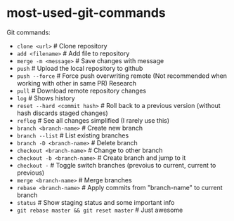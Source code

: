 # most-used-git-commands
Git commands:

- `clone <url>`                     # Clone repository
- `add <filename>`			        # Add file to repository
- `merge -m <message>`		    # Save changes with message
- `push` 				            # Upload the local repository to github
- `push --force` 			        # Force push overwriting remote (Not recommended when working with other in same PR) Research
- `pull`				            # Download remote repository changes
- `log`				            # Shows history
- `reset --hard <commit hash>`	# Roll back to a previous version (without hash discards staged changes)
- `reflog` 				        # See all changes simplified (I rarely use this)
- `branch <branch-name>`		    # Create new branch
- `branch --list` 			    # List existing branches
- `branch -D <branch-name>`		# Delete branch
- `checkout <branch-name>`		# Change to other branch
- `checkout -b <branch-name>` # Create branch and jump to it
- `checkout -`                # Toggle switch branches (prevoius to current, current to previous)
- `merge <branch-name>`		    # Merge branches
- `rebase <branch-name>`		    # Apply commits from "branch-name" to current branch
- `status`				        # Show staging status and some important info
- `git rebase master && git reset master` # Just awesome
